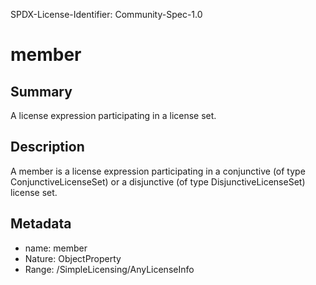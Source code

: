 SPDX-License-Identifier: Community-Spec-1.0

# member

## Summary

A license expression participating in a license set.

## Description

A member is a license expression participating in a conjunctive (of type
ConjunctiveLicenseSet) or a disjunctive (of type DisjunctiveLicenseSet)
license set.

## Metadata

- name: member
- Nature: ObjectProperty
- Range: /SimpleLicensing/AnyLicenseInfo

